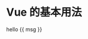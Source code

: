 # Vue 的基本用法

<div>hello {{ msg }}</div>

<script>
  new Vue({
    el: '#main',
    data: { msg: 'Vue' }
  })
</script>